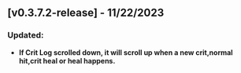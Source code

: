 ## [v0.3.7.2-release] - 11/22/2023

### Updated:

- **If Crit Log scrolled down, it will scroll up when a new crit,normal hit,crit heal or heal happens.**



